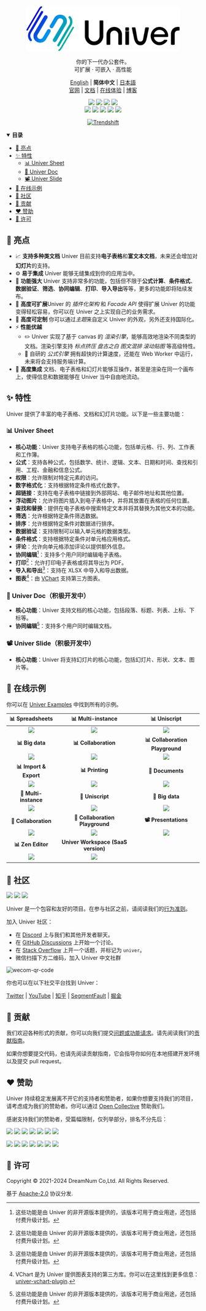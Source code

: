 <div align="center">

<picture>
    <source media="(prefers-color-scheme: dark)" srcset="./docs/img/banner-light.png">
    <img src="./docs/img/banner-dark.png" alt="Univer" width="400" />
</picture>

你的下一代办公套件。 <br />
可扩展 · 可嵌入 · 高性能

[English][readme-en-link] | **简体中文** | [日本語][readme-ja-link] <br />
[官网][official-site-link] | [文档][documentation-link] | [在线体验][playground-link] | [博客][blog-link]

[![][github-license-shield]][github-license-link]
[![][github-actions-shield]][github-actions-link]
[![][github-stars-shield]][github-stars-link]
[![][github-contributors-shield]][github-contributors-link] <br />
[![][github-forks-shield]][github-forks-link]
[![][github-issues-shield]][github-issues-link]
[![][codecov-shield]][codecov-link]
[![][codefactor-shield]][codefactor-link]
[![][discord-shield]][discord-link]

[![Trendshift][github-trending-shield]][github-trending-url]

</div>

<details open>
<summary>
<strong>目录</strong>
</summary>

- [🌈 亮点](#-亮点)
- [✨ 特性](#-特性)
    - [📊 Univer Sheet](#-univer-sheet)
    - [📝 Univer Doc](#-univer-doc积极开发中)
    - [📽️ Univer Slide](#%EF%B8%8F-univer-slide积极开发中)
- [👾 在线示例](#-在线示例)<!-- - [📦 生态系统](#-生态系统) -->
- [💬 社区](#-社区)
- [🤝 贡献](#-贡献)
- [❤️ 赞助](#%EF%B8%8F-赞助)
- [📄 许可](#-许可)

</details>

## 🌈 亮点

- 📈 **支持多种类文档** Univer 目前支持**电子表格**和**富文本文档**，未来还会增加对**幻灯片**的支持。
- ⚙️ **易于集成** Univer 能够无缝集成到你的应用当中。
- 🎇 **功能强大** Univer 支持非常多的功能，包括但不限于**公式计算**、**条件格式**、**数据验证**、**筛选**、**协同编辑**、**打印**、**导入导出**等等，更多的功能即将陆续发布。
- 🔌 **高度可扩展**Univer 的 *插件化架构* 和 *Facade API* 使得扩展 Univer 的功能变得轻松容易，你可以在 Univer 之上实现自己的业务需求。
- 💄 **高度可定制** 你可以通过*主题*来自定义 Univer 的外观，另外还支持国际化。
- ⚡ **性能优越**
  - ✏️ Univer 实现了基于 canvas 的 *渲染引擎*，能够高效地渲染不同类型的文档。渲染引擎支持 *标点挤压* *盘古之白* *图文混排* *滚动贴图* 等高级特性。
  - 🧮 自研的 *公式引擎* 拥有超快的计算速度，还能在 Web Worker 中运行，未来将会支持服务端计算。
- 🌌 **高度集成** 文档、电子表格和幻灯片能够互操作，甚至是渲染在同一个画布上，使得信息和数据能够在 Univer 当中自由地流动。

## ✨ 特性

Univer 提供了丰富的电子表格、文档和幻灯片功能。以下是一些主要功能：

### 📊 Univer Sheet

- **核心功能**：Univer 支持电子表格的核心功能，包括单元格、行、列、工作表和工作簿。
- **公式**：支持各种公式，包括数学、统计、逻辑、文本、日期和时间、查找和引用、工程、金融和信息公式。
- **权限**：允许限制对特定元素的访问。
- **数字格式化**：支持根据特定条件格式化数字。
- **超链接**：支持在电子表格中链接到外部网站、电子邮件地址和其他位置。
- **浮动图片**：允许将图片插入到电子表格中，并将其放置在表格的任何位置。
- **查找和替换**：提供在电子表格中搜索特定文本并将其替换为其他文本的功能。
- **筛选**：允许根据特定条件筛选数据。
- **排序**：允许根据特定条件对数据进行排序。
- **数据验证**：支持限制可以输入单元格的数据类型。
- **条件格式**：支持根据特定条件对单元格应用格式。
- **评论**：允许向单元格添加评论以提供额外信息。
- **协同编辑**[^1]：支持多个用户同时编辑电子表格。
- **打印**[^1]：允许打印电子表格或将其导出为 PDF。
- **导入和导出**[^1]：支持在 XLSX 中导入和导出数据。
- **图表**[^2]：由 [VChart][vchart-link] 支持第三方图表。

### 📝 Univer Doc（积极开发中）

- **核心功能**：Univer 支持文档的核心功能，包括段落、标题、列表、上标、下标等。
- **协同编辑**[^1]：支持多个用户同时编辑文档。

### 📽️ Univer Slide（积极开发中）

- **核心功能**：Univer 将支持幻灯片的核心功能，包括幻灯片、形状、文本、图片等。

## 👾 在线示例

你可以在 [Univer Examples](https://univer.ai/examples) 中找到所有的示例。

| **📊 Spreadsheets** | **📊 Multi-instance** | **📊 Uniscript** |
| :---: | :---: | :---: |
| [![][examples-preview-0]][examples-link-0] | [![][examples-preview-1]][examples-link-1] | [![][examples-preview-2]][examples-link-2] |
| **📊 Big data** | **📊 Collaboration** | **📊 Collaboration Playground** |
| [![][examples-preview-3]][examples-link-3] | [![][examples-preview-4]][examples-link-4] | [![][examples-preview-5]][examples-link-5] |
| **📊 Import & Export** | **📊 Printing** | **📝 Documents** |
| [![][examples-preview-6]][examples-link-6] | [![][examples-preview-7]][examples-link-7] | [![][examples-preview-8]][examples-link-8] |
| **📝 Multi-instance** | **📝 Uniscript** | **📝 Big data** |
| [![][examples-preview-9]][examples-link-9] | [![][examples-preview-10]][examples-link-10] | [![][examples-preview-11]][examples-link-11] |
| **📝 Collaboration** | **📝 Collaboration Playground** | **📽️ Presentations** |
| [![][examples-preview-12]][examples-link-12] | [![][examples-preview-13]][examples-link-13] | [![][examples-preview-14]][examples-link-14] |
| **📊 Zen Editor** | **Univer Workspace (SaaS version)** | &nbsp; |
| [![][examples-preview-15]][examples-link-15] | [![][examples-preview-16]][examples-link-16] | &nbsp; |

<!-- ## 📦 生态

Univer has a rich ecosystem that includes a wide range of tools and resources to help you get started with Univer: -->

## 💬 社区

[![][github-community-badge]][github-community-link] [![][discord-community-badge]][discord-community-link] [![][stackoverflow-community-badge]][stackoverflow-community-link]

Univer 是一个包容和友好的项目。在参与社区之前，请阅读我们的[行为准则](./CODE_OF_CONDUCT.md)。

加入 Univer 社区：

- 在 [Discord][discord-community-link] 上与我们和其他开发者聊天。
- 在 [GitHub Discussions][github-community-link] 上开始一个讨论。
- 在 [Stack Overflow][stackoverflow-community-link] 上开一个话题，并标记为 `univer`。
- 微信扫描下方二维码，加入 Univer 中文社群

![wecom-qr-code](https://univer.ai/_next/image?url=%2F_next%2Fstatic%2Fmedia%2Fqrcode.45c72be6.png&w=828&q=75)

你也可以在以下社交平台找到 Univer：

[Twitter][twitter-community-link] | [YouTube][youtube-community-link] | [知乎][zhihu-community-link] | [SegmentFault][segmentfault-community-link] | [掘金][juejin-community-link]

## 🤝 贡献

我们欢迎各种形式的贡献，你可以向我们提交[问题或功能请求](https://github.com/dream-num/univer/issues)。请先阅读我们的[贡献指南](./CONTRIBUTING.md)。

如果你想要提交代码，也请先阅读贡献指南，它会指导你如何在本地搭建开发环境以及提交 pull request。

## ❤️ 赞助

Univer 持续稳定发展离不开它的支持者和赞助者，如果你想要支持我们的项目，请考虑成为我们的赞助者。你可以通过 [Open Collective](https://opencollective.com/univer) 赞助我们。

感谢支持我们的赞助者，受篇幅限制，仅列举部分，排名不分先后：

[![][sponsor-badge-0]][sponsor-link-0]
[![][sponsor-badge-1]][sponsor-link-1]
[![][sponsor-badge-2]][sponsor-link-2]
[![][sponsor-badge-3]][sponsor-link-3]
[![][sponsor-badge-4]][sponsor-link-4]
[![][sponsor-badge-5]][sponsor-link-5]
[![][sponsor-badge-6]][sponsor-link-6]

[![][backer-badge-0]][backer-link-0]
[![][backer-badge-1]][backer-link-1]
[![][backer-badge-2]][backer-link-2]
[![][backer-badge-3]][backer-link-3]
[![][backer-badge-4]][backer-link-4]
[![][backer-badge-5]][backer-link-5]
[![][backer-badge-6]][backer-link-6]

## 📄 许可

Copyright © 2021-2024 DreamNum Co,Ltd. All Rights Reserved.

基于 [Apache-2.0](https://www.apache.org/licenses/LICENSE-2.0) 协议分发.

<!-- Footnotes -->
[^1]: 这些功能是由 Univer 的非开源版本提供的，该版本可用于商业用途，还包括付费升级计划。
[^2]: VChart 是为 Univer 提供图表支持的第三方库。你可以在这里找到更多信息：[univer-vchart-plugin][vchart-univer-link].

<!-- Links -->
[github-license-shield]: https://img.shields.io/github/license/dream-num/univer?style=flat-square
[github-license-link]: ./LICENSE
[github-actions-shield]: https://img.shields.io/github/actions/workflow/status/dream-num/univer/build.yml?style=flat-square
[github-actions-link]: https://github.com/dream-num/univer/actions/workflows/build.yml
[github-stars-link]: https://github.com/dream-num/univer/stargazers
[github-stars-shield]: https://img.shields.io/github/stars/dream-num/univer?style=flat-square
[github-trending-shield]: https://trendshift.io/api/badge/repositories/4376
[github-trending-url]: https://trendshift.io/repositories/4376
[github-contributors-link]: https://github.com/dream-num/univer/graphs/contributors
[github-contributors-shield]: https://img.shields.io/github/contributors/dream-num/univer?style=flat-square
[github-forks-link]: https://github.com/dream-num/univer/network/members
[github-forks-shield]: https://img.shields.io/github/forks/dream-num/univer?style=flat-square
[github-issues-link]: https://github.com/dream-num/univer/issues
[github-issues-shield]: https://img.shields.io/github/issues/dream-num/univer?style=flat-square
[codecov-shield]: https://img.shields.io/codecov/c/gh/dream-num/univer?token=aPfyW2pIMN&style=flat-square
[codecov-link]: https://codecov.io/gh/dream-num/univer
[codefactor-shield]: https://www.codefactor.io/repository/github/dream-num/univer/badge/dev?style=flat-square
[codefactor-link]: https://www.codefactor.io/repository/github/dream-num/univer/overview/dev
[discord-shield]: https://img.shields.io/discord/1136129819961217077?logo=discord&logoColor=FFFFFF&label=discord&color=5865F2&style=flat-square
[discord-link]: https://discord.gg/z3NKNT6D2f

[readme-en-link]: ./README.md
[readme-zh-link]: ./README-zh.md
[readme-ja-link]: ./README-ja.md

[official-site-link]: https://univer.ai/zh-CN
[documentation-link]: https://univer.ai/zh-CN/guides/sheet/introduction
[playground-link]: https://univer.ai/zh-CN/playground
[blog-link]: https://univer.ai/zh-CN/blog/post/this-is-univer

[stackoverflow-community-link]: https://stackoverflow.com/questions/tagged/univer
[stackoverflow-community-badge]: https://img.shields.io/badge/stackoverflow-univer-ef8236?labelColor=black&logo=stackoverflow&logoColor=white&style=for-the-badge
[github-community-link]: https://github.com/dream-num/univer/discussions
[github-community-badge]: https://img.shields.io/badge/github-univer-24292e?labelColor=black&logo=github&logoColor=white&style=for-the-badge
[discord-community-link]: https://discord.gg/z3NKNT6D2f
[discord-community-badge]: https://img.shields.io/discord/1136129819961217077?color=5865F2&label=discord&labelColor=black&logo=discord&logoColor=white&style=for-the-badge
[twitter-community-link]: https://twitter.com/univerhq
[youtube-community-link]: https://www.youtube.com/@dreamNum
[zhihu-community-link]: https://www.zhihu.com/org/meng-shu-ke-ji
[segmentfault-community-link]: https://segmentfault.com/u/congrongdehongjinyu
[juejin-community-link]: https://juejin.cn/user/4312146127850733

[sponsor-link-0]: https://opencollective.com/univer/sponsor/0/website
[sponsor-link-1]: https://opencollective.com/univer/sponsor/1/website
[sponsor-link-2]: https://opencollective.com/univer/sponsor/2/website
[sponsor-link-3]: https://opencollective.com/univer/sponsor/3/website
[sponsor-link-4]: https://opencollective.com/univer/sponsor/4/website
[sponsor-link-5]: https://opencollective.com/univer/sponsor/5/website
[sponsor-link-6]: https://opencollective.com/univer/sponsor/6/website
[sponsor-badge-0]: https://opencollective.com/univer/sponsor/0/avatar.svg
[sponsor-badge-1]: https://opencollective.com/univer/sponsor/1/avatar.svg
[sponsor-badge-2]: https://opencollective.com/univer/sponsor/2/avatar.svg
[sponsor-badge-3]: https://opencollective.com/univer/sponsor/3/avatar.svg
[sponsor-badge-4]: https://opencollective.com/univer/sponsor/4/avatar.svg
[sponsor-badge-5]: https://opencollective.com/univer/sponsor/5/avatar.svg
[sponsor-badge-6]: https://opencollective.com/univer/sponsor/6/avatar.svg
[backer-link-0]: https://opencollective.com/univer/backer/0/website
[backer-link-1]: https://opencollective.com/univer/backer/1/website
[backer-link-2]: https://opencollective.com/univer/backer/2/website
[backer-link-3]: https://opencollective.com/univer/backer/3/website
[backer-link-4]: https://opencollective.com/univer/backer/4/website
[backer-link-5]: https://opencollective.com/univer/backer/5/website
[backer-link-6]: https://opencollective.com/univer/backer/6/website
[backer-badge-0]: https://opencollective.com/univer/backer/0/avatar.svg
[backer-badge-1]: https://opencollective.com/univer/backer/1/avatar.svg
[backer-badge-2]: https://opencollective.com/univer/backer/2/avatar.svg
[backer-badge-3]: https://opencollective.com/univer/backer/3/avatar.svg
[backer-badge-4]: https://opencollective.com/univer/backer/4/avatar.svg
[backer-badge-5]: https://opencollective.com/univer/backer/5/avatar.svg
[backer-badge-6]: https://opencollective.com/univer/backer/6/avatar.svg

[vchart-link]: https://github.com/VisActor/VChart
[vchart-univer-link]: https://github.com/VisActor/univer-vchart-plugin

[examples-preview-0]: ./docs/img/examples-sheets.gif
[examples-preview-1]: ./docs/img/examples-sheets-multi.gif
[examples-preview-2]: ./docs/img/examples-sheets-uniscript.gif
[examples-preview-3]: ./docs/img/examples-sheets-big-data.gif
[examples-preview-4]: ./docs/img/pro-examples-sheets-collaboration.gif
[examples-preview-5]: ./docs/img/pro-examples-sheets-collaboration-playground.gif
[examples-preview-6]: ./docs/img/pro-examples-sheets-exchange.gif
[examples-preview-7]: ./docs/img/pro-examples-sheets-print.gif
[examples-preview-8]: ./docs/img/examples-docs.gif
[examples-preview-9]: ./docs/img/examples-docs-multi.gif
[examples-preview-10]: ./docs/img/examples-docs-uniscript.gif
[examples-preview-11]: ./docs/img/examples-docs-big-data.gif
[examples-preview-12]: ./docs/img/pro-examples-docs-collaboration.gif
[examples-preview-13]: ./docs/img/pro-examples-docs-collaboration-playground.gif
[examples-preview-14]: ./docs/img/examples-slides.gif
[examples-preview-15]: ./docs/img/zen-mode.gif
[examples-preview-16]: ./docs/img/univer-workspace-drag-chart.gif
[examples-link-0]: https://univer.ai/examples/sheets/
[examples-link-1]: https://univer.ai/examples/sheets-multi/
[examples-link-2]: https://univer.ai/examples/sheets-uniscript/
[examples-link-3]: https://univer.ai/examples/sheets-big-data/
[examples-link-4]: https://univer.ai/pro/examples/sheets-collaboration/
[examples-link-5]: https://univer.ai/pro/examples/sheets-collaboration-playground/
[examples-link-6]: https://univer.ai/pro/examples/sheets-exchange/
[examples-link-7]: https://univer.ai/pro/examples/sheets-print/
[examples-link-8]: https://univer.ai/examples/docs/
[examples-link-9]: https://univer.ai/examples/docs-multi/
[examples-link-10]: https://univer.ai/examples/docs-uniscript/
[examples-link-11]: https://univer.ai/examples/docs-big-data/
[examples-link-12]: https://univer.ai/pro/examples/docs-collaboration/
[examples-link-13]: https://univer.ai/pro/examples/docs-collaboration-playground/
[examples-link-14]: https://univer.ai/examples/slides/
[examples-link-15]: https://univer.ai/zh-CN/guides/sheet/tutorials/zen-editor/#%E6%BC%94%E7%A4%BA
[examples-link-16]: https://youtu.be/kpV0MvQuFZA
